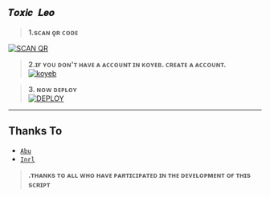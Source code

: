 ## ```𝑻𝒐𝒙𝒊𝒄 𝑳𝒆𝒐```


  > <b><s1>1.sᴄᴀɴ ǫʀ ᴄᴏᴅᴇ </b></s1> 

<a href='https://B-oR.akashleo1.repl.co' target="_blank"><img alt='SCAN QR' src='https://img.shields.io/badge/Scan_qr-100000?style=for-the-badge&logo=scan&logoColor=white&labelColor=black&color=black'/></a>


> <b><s1> 2.ɪғ ʏᴏᴜ ᴅᴏɴ'ᴛ ʜᴀᴠᴇ ᴀ ᴀᴄᴄᴏᴜɴᴛ ɪɴ ᴋᴏʏᴇʙ. ᴄʀᴇᴀᴛᴇ ᴀ ᴀᴄᴄᴏᴜɴᴛ. </b></s1>
<br><a href='https://app.koyeb.com/auth/signup' target="_blank"><img alt='koyeb' src='https://img.shields.io/badge/-Create-black?style=for-the-badge&logo=koyeb&logoColor=white'/></a>


> <b><s1> 3. ɴᴏᴡ ᴅᴇᴘʟᴏʏ</b></s1>
    <br>
<a href='https://app.koyeb.com/apps/deploy?type=docker&image=quay.io/akash_ak_4/toxicleo:latest&env[SESSION_ID]&env[WORKTYPE]=privet&env[KOYEB_NAME]=ToxicLeo-MD' target="_blank"><img alt='DEPLOY' src='https://img.shields.io/badge/-DEPLOY-black?style=for-the-badge&logo=koyeb&logoColor=white'/></a>  
***







## Thanks To
* [`Abu`](https://github.com/Afx-Abu)
* [`Inrl`](https://github.com/inrl-official)

> <b><s1>.ᴛʜᴀɴᴋs ᴛᴏ ᴀʟʟ ᴡʜᴏ ʜᴀᴠᴇ ᴘᴀʀᴛɪᴄɪᴘᴀᴛᴇᴅ ɪɴ ᴛʜᴇ ᴅᴇᴠᴇʟᴏᴘᴍᴇɴᴛ ᴏғ ᴛʜɪs sᴄʀɪᴘᴛ </b></s1>
